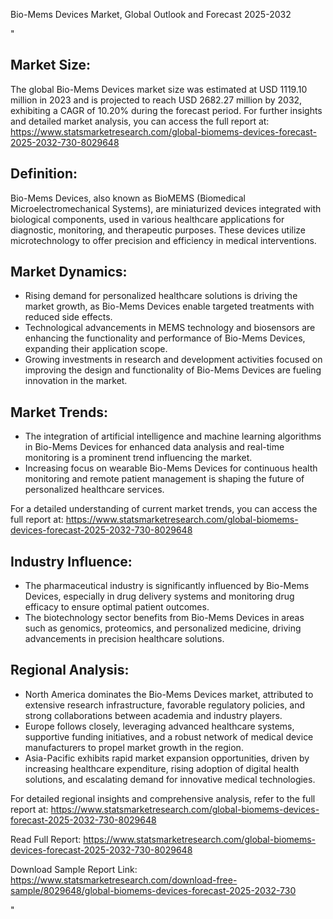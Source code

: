 Bio-Mems Devices Market, Global Outlook and Forecast 2025-2032

"<html>
<h2>Market Size:</h2>
<p>The global Bio-Mems Devices market size was estimated at USD 1119.10 million in 2023 and is projected to reach USD 2682.27 million by 2032, exhibiting a CAGR of 10.20% during the forecast period. For further insights and detailed market analysis, you can access the full report at: <a href='https://www.statsmarketresearch.com/global-biomems-devices-forecast-2025-2032-730-8029648'>https://www.statsmarketresearch.com/global-biomems-devices-forecast-2025-2032-730-8029648</a></p>

<h2>Definition:</h2>
<p>Bio-Mems Devices, also known as BioMEMS (Biomedical Microelectromechanical Systems), are miniaturized devices integrated with biological components, used in various healthcare applications for diagnostic, monitoring, and therapeutic purposes. These devices utilize microtechnology to offer precision and efficiency in medical interventions.</p>

<h2>Market Dynamics:</h2>
<ul>
<li>Rising demand for personalized healthcare solutions is driving the market growth, as Bio-Mems Devices enable targeted treatments with reduced side effects.</li>
<li>Technological advancements in MEMS technology and biosensors are enhancing the functionality and performance of Bio-Mems Devices, expanding their application scope.</li>
<li>Growing investments in research and development activities focused on improving the design and functionality of Bio-Mems Devices are fueling innovation in the market.</li>
</ul>

<h2>Market Trends:</h2>
<ul>
<li>The integration of artificial intelligence and machine learning algorithms in Bio-Mems Devices for enhanced data analysis and real-time monitoring is a prominent trend influencing the market.</li>
<li>Increasing focus on wearable Bio-Mems Devices for continuous health monitoring and remote patient management is shaping the future of personalized healthcare services.</li>
</ul>
<p>For a detailed understanding of current market trends, you can access the full report at: <a href='https://www.statsmarketresearch.com/global-biomems-devices-forecast-2025-2032-730-8029648'>https://www.statsmarketresearch.com/global-biomems-devices-forecast-2025-2032-730-8029648</a></p>

<h2>Industry Influence:</h2>
<ul>
<li>The pharmaceutical industry is significantly influenced by Bio-Mems Devices, especially in drug delivery systems and monitoring drug efficacy to ensure optimal patient outcomes.</li>
<li>The biotechnology sector benefits from Bio-Mems Devices in areas such as genomics, proteomics, and personalized medicine, driving advancements in precision healthcare solutions.</li>
</ul>

<h2>Regional Analysis:</h2>
<ul>
<li>North America dominates the Bio-Mems Devices market, attributed to extensive research infrastructure, favorable regulatory policies, and strong collaborations between academia and industry players.</li>
<li>Europe follows closely, leveraging advanced healthcare systems, supportive funding initiatives, and a robust network of medical device manufacturers to propel market growth in the region.</li>
<li>Asia-Pacific exhibits rapid market expansion opportunities, driven by increasing healthcare expenditure, rising adoption of digital health solutions, and escalating demand for innovative medical technologies.</li>
</ul>
<p>For detailed regional insights and comprehensive analysis, refer to the full report at: <a href='https://www.statsmarketresearch.com/global-biomems-devices-forecast-2025-2032-730-8029648'>https://www.statsmarketresearch.com/global-biomems-devices-forecast-2025-2032-730-8029648</a></p>

<p>Read Full Report: <a href='https://www.statsmarketresearch.com/global-biomems-devices-forecast-2025-2032-730-8029648'>https://www.statsmarketresearch.com/global-biomems-devices-forecast-2025-2032-730-8029648</a></p>
<p>Download Sample Report Link: <a href='https://www.statsmarketresearch.com/download-free-sample/8029648/global-biomems-devices-forecast-2025-2032-730'>https://www.statsmarketresearch.com/download-free-sample/8029648/global-biomems-devices-forecast-2025-2032-730</a></p>
</html>"
